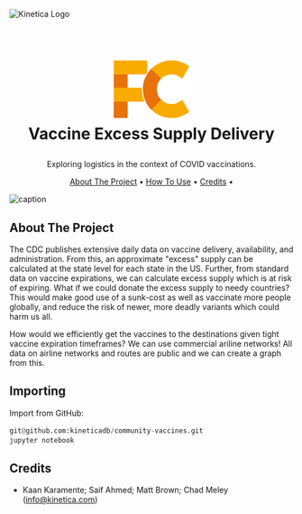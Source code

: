 ![Kinetica Logo](https://2wz2rk1b7g6s3mm3mk3dj0lh-wpengine.netdna-ssl.com/wp-content/uploads/2018/08/kinetica_logo.svg)

<!-- LOGO -->
<br />
<h1>
<p align="center">
  <img src="https://raw.githubusercontent.com/L0garithmic/FastColabCopy/main/img/logo.png" alt="Logo" width="140" height="110">
  <br>Vaccine Excess Supply Delivery
</h1>
  <p align="center">
    Exploring logistics in the context of COVID vaccinations.
    <br />
    </p>
</p>
<p align="center">
  <a href="#about-the-project">About The Project</a> •
  <a href="#usage">How To Use</a> •
  <a href="#credits">Credits</a> •
</p>  

<p align="center">
  
![caption](images/routes.png)
</p>                                                                                                                             
                                                                                                                                                      
## About The Project
The CDC publishes extensive daily data on vaccine delivery, availability, and administration. From this, an approximate "excess" supply can be calculated at the state level for each state in the US. Further, from standard data on vaccine expirations, we can calculate excess supply which is at risk of expiring. What if we could donate the excess supply to needy countries? This would make good use of a sunk-cost as well as vaccinate more people globally, and reduce the risk of newer, more deadly variants which could harm us all.

How would we efficiently get the vaccines to the destinations given tight vaccine expiration timeframes? We can use commercial ariline networks! All data on airline networks and routes are public and we can create a graph from this.


## Importing

Import from GitHub:
```py
git@github.com:kineticadb/community-vaccines.git
jupyter notebook
```

## Credits
- Kaan Karamente; Saif Ahmed; Matt Brown; Chad Meley (info@kinetica.com)

